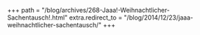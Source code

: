 +++
path = "/blog/archives/268-Jaaa!-Weihnachtlicher-Sachentausch!.html"
extra.redirect_to = "/blog/2014/12/23/jaaa-weihnachtlicher-sachentausch/"
+++
